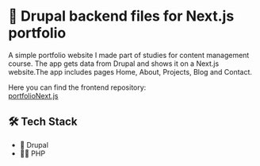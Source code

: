 # 🚀 Drupal backend files for Next.js portfolio

A simple portfolio website I made part of studies for content management course. The app gets data from Drupal and shows it on a Next.js website.The app includes pages Home, About, Projects, Blog and Contact. 

Here you can find the frontend repository: <br>
[portfolioNext.js](https://github.com/HuttunenBe/portfolioNext.js.git)

## 🛠️ Tech Stack
- 🐘 Drupal
- 🧙‍♂️ PHP
